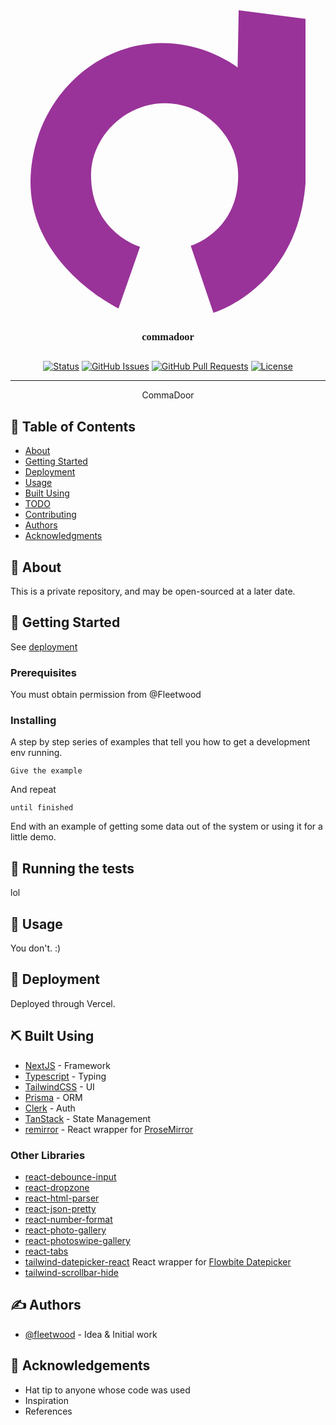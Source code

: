<div align="center">
  <svg 
  xmlns="http://www.w3.org/2000/svg"
  xmlns:xlink="http://www.w3.org/1999/xlink"
  height="490px"
  width="440px"
  >
  <path fill="rgb(153, 51, 153)"
  d="M208.902,52.528 C281.898,52.024 331.373,91.614 331.373,91.614 L333.097,-0.000 L440.005,13.829 C440.005,13.829 440.005,180.636 440.005,276.571 C427.073,444.819 292.583,484.000 292.583,484.000 L256.330,376.829 C256.330,376.829 334.427,353.781 332.200,261.014 C330.762,201.108 277.309,149.303 216.671,148.657 C149.713,147.944 97.607,204.183 96.884,261.801 C95.711,355.138 175.287,378.557 175.287,378.557 L140.800,477.086 C140.800,477.086 -7.296,405.141 0.303,264.471 C6.735,145.409 99.695,53.681 208.902,52.528 Z" />
  </svg>
</div>

<h3 align="center" style="font-family:Lucida; height:2rem">commadoor</h3>

<div align="center">

[![Status](https://img.shields.io/badge/status-active-success.svg)]()
[![GitHub Issues](https://img.shields.io/github/issues/fleetwood/cyfr?color=orange)](https://github.com/fleetwood/cyfr/issues)
[![GitHub Pull Requests](https://img.shields.io/github/issues-pr-raw/fleetwood/cyfr)](https://github.com/fleetwood/cyfr/pulls)
[![License](https://img.shields.io/badge/license-MIT-blue.svg)](/LICENSE)

</div>

---

<p align="center"> CommaDoor
    <br> 
</p>

## 📝 Table of Contents

- [About](#about)
- [Getting Started](#getting_started)
- [Deployment](#deployment)
- [Usage](#usage)
- [Built Using](#built_using)
- [TODO](../TODO.md)
- [Contributing](../CONTRIBUTING.md)
- [Authors](#authors)
- [Acknowledgments](#acknowledgement)

## 🧐 About <a name = "about"></a>

This is a private repository, and may be open-sourced at a later date.

## 🏁 Getting Started <a name = "getting_started"></a>

See [deployment](#deployment)

### Prerequisites

You must obtain permission from @Fleetwood 

### Installing

A step by step series of examples that tell you how to get a development env running.

```
Give the example
```

And repeat

```
until finished
```

End with an example of getting some data out of the system or using it for a little demo.

## 🔧 Running the tests <a name = "tests"></a>

lol

## 🎈 Usage <a name="usage"></a>

You don't. :)

## 🚀 Deployment <a name = "deployment"></a>

Deployed through Vercel.

## ⛏️ Built Using <a name = "built_using"></a>

- [NextJS](https://nextjs.org) - Framework
- [Typescript](https://www.typescriptlang.org/) - Typing
- [TailwindCSS](https://tailwindcss.com/) - UI
- [Prisma](https://www.prisma.io/) - ORM
- [Clerk](https://clerk.com/) - Auth
- [TanStack](https://tanstack.com/query/latest) - State Management
- [remirror](https://remirror.io/) - React wrapper for [ProseMirror](https://prosemirror.net/)

### Other Libraries
- [react-debounce-input](https://www.npmjs.com/package/react-debounce-input)
- [react-dropzone](https://www.npmjs.com/package/react-dropzone)
- [react-html-parser](https://www.npmjs.com/package/react-html-parser)
- [react-json-pretty](https://www.npmjs.com/package/react-json-pretty)
- [react-number-format](https://www.npmjs.com/package/react-number-format)
- [react-photo-gallery](https://www.npmjs.com/package/react-photo-gallery)
- [react-photoswipe-gallery](https://www.npmjs.com/package/react-photoswipe-gallery)
- [react-tabs](https://reactcommunity.org/react-tabs/)
- [tailwind-datepicker-react](https://www.npmjs.com/package/tailwind-datepicker-react) React wrapper for [Flowbite Datepicker](https://flowbite.com/docs/plugins/datepicker/)
- [tailwind-scrollbar-hide](https://www.npmjs.com/package/tailwind-scrollbar-hide)


## ✍️ Authors <a name = "authors"></a>

- [@fleetwood](https://github.com/fleetwood) - Idea & Initial work


## 🎉 Acknowledgements <a name = "acknowledgement"></a>

- Hat tip to anyone whose code was used
- Inspiration
- References
